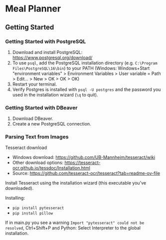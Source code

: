 # Meal Planner

## Getting Started

### Getting Started with PostgreSQL

1. Download and install PostgreSQL: https://www.postgresql.org/download/
2. To use `psql`, add the PostgreSQL installation directory (e.g. `C:\Program Files\PostgreSQL\16\bin`) to your PATH (Windows: Windows+Start "environment variables" > Environment Variables > User variable = Path > Edit... > New > OK > OK > OK)
3. Restart your terminal.
4. Verify Postgres is installed with `psql -U postgres` and the password you used in the installation wizard (`\q` to quit).

### Getting Started with DBeaver

1. Download DBeaver.
2. Create a new PostgreSQL connection.

### Parsing Text from Images

Tesseract download
- Windows download: https://github.com/UB-Mannheim/tesseract/wiki
- Other download options: https://tesseract-ocr.github.io/tessdoc/Installation.html
- Source: https://github.com/tesseract-ocr/tesseract?tab=readme-ov-file

Install Tesseract using the installation wizard (this executable you've downloaded).

Installing:
- `pip install pytesseract`
- `pip install pillow`

If in main.py you see a warning `Import "pytesseract" could not be resolved`, Ctrl+Shift+P and Python: Select Interpreter to the global installation.

